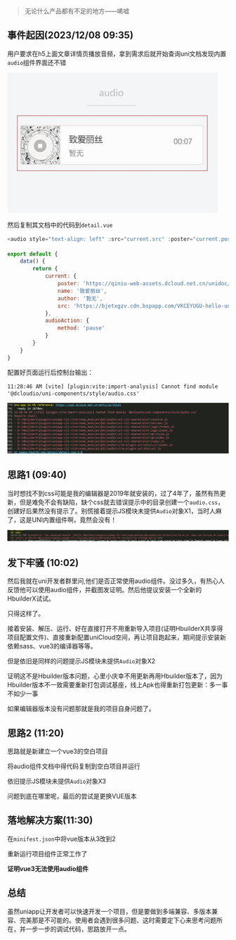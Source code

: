 >无论什么产品都有不足的地方——唏嘘

## 事件起因(2023/12/08 09:35)

用户要求在h5上面文章详情页播放音频，拿到需求后就开始查询uni文档发现内置`audio`组件界面还不错

![uniapp内置音频组件](uni内置audio组件不支持vue3_files/1.jpg)

然后复制其文档中的代码到`detail.vue`

```javascript
<audio style="text-align: left" :src="current.src" :poster="current.poster" :name="current.name" :author="current.author" :action="audioAction" controls></audio>

export default {
	data() {
		return {
			current: {
				poster: 'https://qiniu-web-assets.dcloud.net.cn/unidoc/zh/music-a.png',
				name: '致爱丽丝',
				author: '暂无',
				src: 'https://bjetxgzv.cdn.bspapp.com/VKCEYUGU-hello-uniapp/2cc220e0-c27a-11ea-9dfb-6da8e309e0d8.mp3',
			},
			audioAction: {
				method: 'pause'
			}
		}
	}
}
```

配置好页面运行后控制台输出：

```log
11:28:46 AM [vite] [plugin:vite:import-analysis] Cannot find module '@dcloudio/uni-components/style/audio.css'
```

![控制台错误提示1](uni内置audio组件不支持vue3_files/2.jpg)

## 思路1 (09:40)

当时想找不到css可能是我的编辑器是2019年就安装的，过了4年了，虽然有热更新，但是难免不会有缺陷，缺个css就去错误提示中的目录创建一个`audio.css`，创建好后果然没有提示了。别慌接着提示JS模块未提供`Audio`对象X1，当时人麻了，这是UNI内置组件啊，竟然会没有！

![控制台错误提示2](uni内置audio组件不支持vue3_files/1.png)


## 发下牢骚 (10:02)

然后我就在uni开发者群里问,他们是否正常使用audio组件。没过多久，有热心人反馈他可以使用audio组件，并截图发证明。然后他提议安装一个全新的HbuilderX试试。

只得这样了。

接着安装、解压、运行、好在直接打开不用重新导入项目(证明HbuilderX共享得项目配置文件)、直接重新配置uniCloud空间，再让项目跑起来，期间提示安装新依赖sass、vue3的编译器等等。

但是依旧是同样的问题提示JS模块未提供`Audio`对象X2

证明这不是Hbuilder版本问题，心里小庆幸不用更新再用Hbuilder版本了，因为Hbuilder版本不一致需要重新打包调试基座，线上Apk也得重新打包更新：多一事不如少一事

如果编辑器版本没有问题那就是我的项目自身问题了。

## 思路2 (11:20)

思路就是新建立一个vue3的空白项目

将audio组件文档中得代码复制到空白项目并运行

依旧提示JS模块未提供`Audio`对象X3

问题到底在哪里呢，最后的尝试是更换VUE版本


## 落地解决方案(11:30)

在`minifest.json`中将vue版本从3改到2

重新运行项目组件正常工作了

**证明vue3无法使用audio组件**

## 总结

虽然uniapp让开发者可以快速开发一个项目，但是要做到多端兼容、多版本兼容、完美那是不可能的。使用者会遇到很多问题、这时需要定下心来思考问题所在，并一步一步的调试代码，思路放开一点。